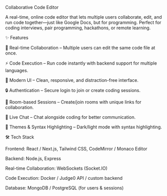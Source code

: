 Collaborative Code Editor

A real-time, online code editor that lets multiple users collaborate, edit, and run code together—just like Google Docs, but for programming. Perfect for coding interviews, pair programming, hackathons, or remote learning.

✨ Features

📝 Real-time Collaboration – Multiple users can edit the same code file at once.

⚡ Code Execution – Run code instantly with backend support for multiple languages.

🎨 Modern UI – Clean, responsive, and distraction-free interface.

🔒 Authentication – Secure login to join or create coding sessions.

📂 Room-based Sessions – Create/join rooms with unique links for collaboration.

💬 Live Chat – Chat alongside coding for better communication.

🌙 Themes & Syntax Highlighting – Dark/light mode with syntax highlighting.

🛠️ Tech Stack

Frontend: React / Next.js, Tailwind CSS, CodeMirror / Monaco Editor

Backend: Node.js, Express

Real-time Collaboration: WebSockets (Socket.IO)

Code Execution: Docker / Judge0 API / custom backend

Database: MongoDB / PostgreSQL (for users & sessions)
